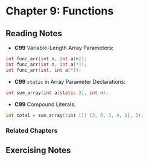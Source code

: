 # Chapter 9: Functions

## Reading Notes

- **C99** Variable-Length Array Parameters: 

```C
int func_arr(int n, int a[n]);
int func_arr(int n, int a[*]);
int func_arr(int, int a[*]);
```

- **C99** `static` in Array Parameter Declarations: 

```C
int sum_array(int a[static 3], int n);
```

- **C99** Compound Literals:

```C
int total = sum_array((int []) {3, 0, 3, 4, 1}, 5);  
```

### Related Chapters

## Exercising Notes